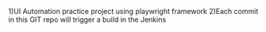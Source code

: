 1)UI Automation practice project using playwright framework
2)Each commit in this GIT repo will trigger a build in the Jenkins
